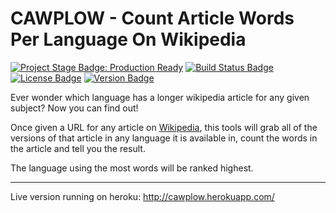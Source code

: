 # CAWPLOW - Count Article Words Per Language On Wikipedia

[![Project Stage Badge: Production Ready]][Project Stage Page]
[![Build Status Badge]][Project Codeship Page]
[![License Badge]][GPL3+]
[![Version Badge]][Releases Page]


Ever wonder which language has a longer wikipedia article for any given subject? Now you can find out!

Once given a URL for any article on [Wikipedia], this tools will grab all of the versions of that article in any language it is available in, count the words in the article and tell you the result.

The language using the most words will be ranked highest.

---

Live version running on heroku: http://cawplow.herokuapp.com/

[Wikipedia]: http://wikipedia.org/

[Project Codeship Page]: https://www.codeship.io/projects/34202
[Project Stage Page]: http://bl.ocks.org/potherca/a2ae67caa3863a299ba0
[Releases Page]: /releases/
[GPL3+]: LICENSE

[Build Status Badge]: http://img.shields.io/codeship/c4342030-1820-0132-2de1-465b69949973.svg?style=flat-square
[License Badge]: https://img.shields.io/badge/License-GPL3%2B-lightgray.svg?style=flat-square
[Project Stage Badge: Production Ready]: http://img.shields.io/badge/Project%20Stage-Production%20Ready-brightgreen.svg?style=flat-square
[Version Badge]: http://img.shields.io/github/tag/potherca/count-article-words-per-language-on-wikipedia.svg?style=flat-square
